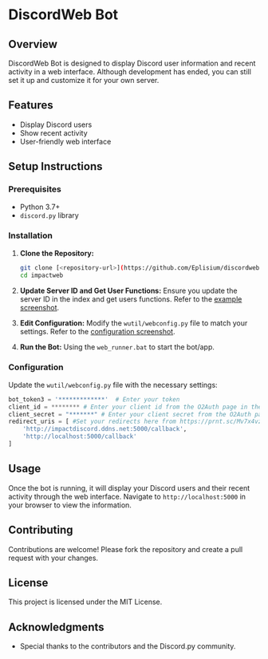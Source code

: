 # DiscordWeb Bot

## Overview

DiscordWeb Bot is designed to display Discord user information and recent activity in a web interface. Although development has ended, you can still set it up and customize it for your own server.

## Features

- Display Discord users
- Show recent activity
- User-friendly web interface

## Setup Instructions

### Prerequisites

- Python 3.7+
- `discord.py` library

### Installation

1. **Clone the Repository:**
   ```bash
   git clone [<repository-url>](https://github.com/Eplisium/discordweb)
   cd impactweb
   ```

2. **Update Server ID and Get User Functions:**
   Ensure you update the server ID in the index and get users functions. Refer to the [example screenshot](https://prnt.sc/s3iMomavtSXQ).

3. **Edit Configuration:**
   Modify the `wutil/webconfig.py` file to match your settings. Refer to the [configuration screenshot](https://prnt.sc/rT4LUOOBkZfP).

4. **Run the Bot:**
   Using the `web_runner.bat` to start the bot/app. 

### Configuration

Update the `wutil/webconfig.py` file with the necessary settings:
```python
bot_token3 = '*************'  # Enter your token
client_id = ******** # Enter your client id from the O2Auth page in the discord dev page.
client_secret = "*******" # Enter your client secret from the O2Auth page in the discord dev page.
redirect_uris = [ #Set your redirects here from https://prnt.sc/Mv7x4vzUMn_N   PS. Yes I understand the typo. I've accidently done that through out the whole code.
    'http://impactdiscord.ddns.net:5000/callback',
    'http://localhost:5000/callback'
]  
```

## Usage

Once the bot is running, it will display your Discord users and their recent activity through the web interface. Navigate to `http://localhost:5000` in your browser to view the information.

## Contributing

Contributions are welcome! Please fork the repository and create a pull request with your changes.

## License

This project is licensed under the MIT License.

## Acknowledgments

- Special thanks to the contributors and the Discord.py community.

